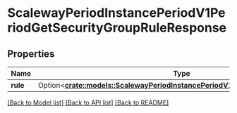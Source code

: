 # ScalewayPeriodInstancePeriodV1PeriodGetSecurityGroupRuleResponse

## Properties

Name | Type | Description | Notes
------------ | ------------- | ------------- | -------------
**rule** | Option<[**crate::models::ScalewayPeriodInstancePeriodV1PeriodSecurityGroupRule**](scaleway.instance.v1.SecurityGroupRule.md)> |  | [optional]

[[Back to Model list]](../README.md#documentation-for-models) [[Back to API list]](../README.md#documentation-for-api-endpoints) [[Back to README]](../README.md)


